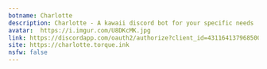 ```yaml
---
botname: Charlotte
description: Charlotte - A kawaii discord bot for your specific needs
avatar:  https://i.imgur.com/U8DKcMK.jpg
link: https://discordapp.com/oauth2/authorize?client_id=431164137968500746&permissions=8&scope=bot
site: https://charlotte.torque.ink
nsfw: false
---
```

